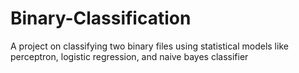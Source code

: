 # Binary-Classification
A project on classifying two binary files using statistical models like perceptron, logistic regression, and naive bayes classifier 

